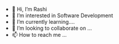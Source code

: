 - 👋 Hi, I’m Rashi
- 👀 I’m interested in Software Development
- 🌱 I’m currently learning.... 
- 💞️ I’m looking to collaborate on ...
- 📫 How to reach me ...

<!---
RashiKumari/RashiKumari is a ✨ special ✨ repository because its `README.md` (this file) appears on your GitHub profile.
You can click the Preview link to take a look at your changes.
--->
